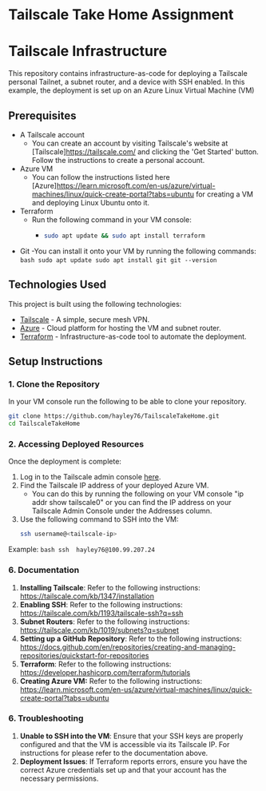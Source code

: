 # Tailscale Take Home Assignment
# Tailscale Infrastructure

This repository contains infrastructure-as-code for deploying a Tailscale personal Tailnet, a subnet router, and a device with SSH enabled. In this example, the deployment is set up on an Azure Linux Virtual Machine (VM)

## Prerequisites

- A Tailscale account
     - You can create an account by visiting Tailscale's website at [Tailscale]https://tailscale.com/ and clicking the 'Get Started' button. Follow the instructions to create a personal account.
- Azure VM
     - You can follow the instructions listed here [Azure]https://learn.microsoft.com/en-us/azure/virtual-machines/linux/quick-create-portal?tabs=ubuntu for creating a VM and deploying Linux Ubuntu onto it.
- Terraform
    - Run the following command in your VM console:
      - ```bash
        sudo apt update && sudo apt install terraform
        ```
- Git
     -You can install it onto your VM by running the following commands:
           ```bash
            sudo apt update
            sudo apt install git
            git --version
            ```
## Technologies Used

This project is built using the following technologies:

- [Tailscale](https://tailscale.com/) - A simple, secure mesh VPN.
- [Azure](https://azure.microsoft.com/) - Cloud platform for hosting the VM and subnet router.
- [Terraform](https://terraform.io/) - Infrastructure-as-code tool to automate the deployment.

## Setup Instructions

### 1. Clone the Repository
In your VM console run the following to be able to clone your repository.
```bash
git clone https://github.com/hayley76/TailscaleTakeHome.git
cd TailscaleTakeHome
```

### 2. Accessing Deployed Resources

Once the deployment is complete:

1. Log in to the Tailscale admin console [here](https://login.tailscale.com/).
2. Find the Tailscale IP address of your deployed Azure VM.
     - You can do this by running the following on your VM console "ip addr show tailscale0" or you can find the IP address on your Tailscale Admin Console under the Addresses column.
3. Use the following command to SSH into the VM:
   ```bash
   ssh username@<tailscale-ip>
Example:
     ```bash
     ssh  hayley76@100.99.207.24
     ```
### 6. **Documentation**

1. **Installing Tailscale**: Refer to the following instructions: https://tailscale.com/kb/1347/installation
2. **Enabling SSH**: Refer to the following instructions: https://tailscale.com/kb/1193/tailscale-ssh?q=ssh
3. **Subnet Routers**: Refer to the following instructions: https://tailscale.com/kb/1019/subnets?q=subnet
4. **Setting up a GitHub Repository**: Refer to the following instructions: https://docs.github.com/en/repositories/creating-and-managing-repositories/quickstart-for-repositories
5. **Terraform**: Refer to the following instructions: https://developer.hashicorp.com/terraform/tutorials
6. **Creating Azure VM:** Refer to the following instructions: https://learn.microsoft.com/en-us/azure/virtual-machines/linux/quick-create-portal?tabs=ubuntu

### 6. **Troubleshooting**

1. **Unable to SSH into the VM**: Ensure that your SSH keys are properly configured and that the VM is accessible via its Tailscale IP. For instructions for please refer to the documentation above.
2. **Deployment Issues**: If Terraform reports errors, ensure you have the correct Azure credentials set up and that your account has the necessary permissions.
